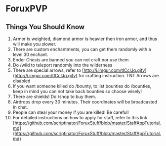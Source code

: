 # ForuxPVP
## Things You Should Know 
1. Armor is weighted, diamond armor is heavier then iron armor, and thus will make you slower.
2. There are custom enchantments, you can get them randomly with a level 30 enchant.
3. Ender Chests are banned you can not craft nor use them
5. Do /wild to teleport randomly into the wilderness
6. There are special arrows, refer to [http://i.imgur.com/tICcIJq.gifv](http://i.imgur.com/tICcIJq.gifv) for crafting instruction. TNT Arrows are disabled
7. If you want someone killed do /bounty, to list bounties do /bounties, keep in mind you can not take back bounties so choose wisely!
8. There are shields! Do /shop to buy them.
9. Airdrops drop every 30 minutes. Their coordinates will be broadcasted in chat.
10. People can steal your money if you are killed! Be careful!
11. For detailed instructions on how to apply for staff, refer to this link [https://github.com/scriptinator/ForuxStuff/blob/master/StaffAppTutorial.md](https://github.com/scriptinator/ForuxStuff/blob/master/StaffAppTutorial.md)
